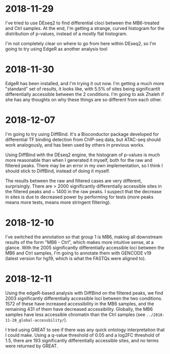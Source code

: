 # 2018-11-29

I've tried to use DEseq2 to find differential cloci between the MB6-treated and Ctrl samples.
At the end, I'm getting a strange, curved histogram for the distribution of p-values, instead of a mostly flat histogram.

I'm not completely clear on where to go from here within DEseq2, so I'm going to try using EdgeR as another analysis tool

# 2018-11-30

EdgeR has been installed, and I'm trying it out now.
I'm getting a much more "standard" set of results, it looks like, with 5.5% of sites being significantlt differentially accessible between the 2 conditions.
I'm going to ask Zhaleh if she has any thoughts on why these things are so different from each other.

# 2018-12-07

I'm going to try using DiffBind.
It's a Bioconductor package developed for differential TF binding detection from ChIP-seq data, but ATAC-seq should work analogously, and has been used by others in previous works.

Using DiffBind with the DEseq2 engine, the histogram of p-values is much more reasonable than when I generated it myself, both for the raw and filtered peaks.
There may be an error in my own implementation, so I think I should stick to DiffBind, instead of doing it myself.

The results between the raw and filtered cases are very different, surprisingly.
There are > 2000 significantly differentially accessible sites in the filtered peaks and ~ 1400 in the raw peaks.
I suspect that the decrease in sites is due to decreased power by performing for tests (more peaks means more tests, means more stringent filtering).

# 2018-12-10

I've switched the annotation so that group 1 is MB6, making all downstream results of the form "MB6 - Ctrl", which makes more intuitive sense, at a glance.
With the 2005 significantly differentially accessible loci between the MB6 and Ctrl samples, I'm going to annotate them with GENCODE v19 (latest version for hg19, which is what the FASTQs were aligned to).

# 2018-12-11

Using the edgeR-based analysis with DiffBind on the filtered peaks, we find 2003 significantly differentially accessible loci between the two conditions.
1572 of these have increased accessibility in the MB6 samples, and the remaining 431 of them have decreased accessibility.
Globally, the MB6 samples have less accessible chromatin than the Ctrl samples (see `../2018-11-28_global-accessbility/`).

I tried using GREAT to see if there was any quick ontology interpretation that I could make.
Using a q-value threshold of 0.05 and a log2FC threshold of 1.5, there are 193 significantly differentially accessible sites, and no terms were returned by GREAT.